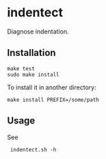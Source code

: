 indentect
=========

Diagnose indentation.

Installation
------------

    make test
    sudo make install

To install it in another directory:

    make install PREFIX=/some/path

Usage
-----

See

     indentect.sh -h

